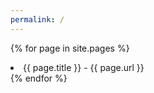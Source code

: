 ```yaml
---
permalink: /
---
```


{% for page in site.pages %}
  <li>{{ page.title }} - {{ page.url }}</li>
{% endfor %}
